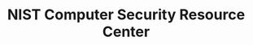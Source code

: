 ---
title: "NIST Computer Security Resource Center"
description: "NIST Computer Security Resource Center: has information on many of NIST's cybersecurity- and information security-related projects, publications, news and events. CSRC supports people and organizations in government, industry, and academia—both in the U.S. and internationally."
url-link: "https://csrc.nist.gov/"
type: "HTML"
gov-only: "false"
is-external: "true"
publication-date: "January 01, 2023"
reading-time: "10"
resource-type: "Guidance"
filter: "technology"
audience: "program-operations"
branded-offerings: "it-buyers-training-support "
---